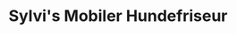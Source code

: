---
title: "Sylvi's Mobiler Hundefriseur"
url: /freiberg/sylvis-mobiler-hundefriseur/
shop: Tiersalon
---